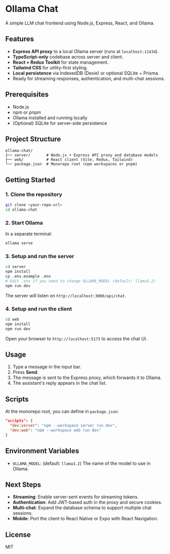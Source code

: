 # Ollama Chat

A simple LLM chat frontend using Node.js, Express, React, and Ollama.

## Features

- **Express API proxy** to a local Ollama server (runs at `localhost:11434`).
- **TypeScript-only** codebase across server and client.
- **React + Redux Toolkit** for state management.
- **Tailwind CSS** for utility-first styling.
- **Local persistence** via IndexedDB (Dexie) or optional SQLite + Prisma.
- Ready for streaming responses, authentication, and multi-chat sessions.

## Prerequisites

- Node.js
- npm or pnpm
- Ollama installed and running locally
- (Optional) SQLite for server-side persistence

## Project Structure

```
ollama-chat/
├── server/       # Node.js + Express API proxy and database models
├── web/          # React client (Vite, Redux, Tailwind)
└── package.json  # Monorepo root (npm workspaces or pnpm)
```

## Getting Started

### 1. Clone the repository

```bash
git clone <your-repo-url>
cd ollama-chat
```

### 2. Start Ollama

In a separate terminal:

```bash
ollama serve
```

### 3. Setup and run the server

```bash
cd server
npm install
cp .env.example .env
# Edit .env if you need to change OLLAMA_MODEL (default: llama3.2)
npm run dev
```

The server will listen on `http://localhost:3000/api/chat`.

### 4. Setup and run the client

```bash
cd web
npm install
npm run dev
```

Open your browser to `http://localhost:5173` to access the chat UI.

## Usage

1. Type a message in the input bar.
2. Press **Send**.
3. The message is sent to the Express proxy, which forwards it to Ollama.
4. The assistant's reply appears in the chat list.

## Scripts

At the monorepo root, you can define in `package.json`:

```json
"scripts": {
  "dev:server": "npm --workspace server run dev",
  "dev:web": "npm --workspace web run dev"
}
```

## Environment Variables

- `OLLAMA_MODEL`: (default: `llama3.2`) The name of the model to use in Ollama.

## Next Steps

- **Streaming**: Enable server-sent events for streaming tokens.
- **Authentication**: Add JWT-based auth in the proxy and secure cookies.
- **Multi-chat**: Expand the database schema to support multiple chat sessions.
- **Mobile**: Port the client to React Native or Expo with React Navigation.

## License

MIT
